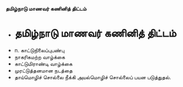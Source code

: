 **தமிழ்நாடு மாணவர் கணினித் திட்டம்**
- # தமிழ்நாடு மாணவர் கணினித் திட்டம்
- n. காட்டுநிலைப்புபண்பு
- நாகரிகமற்ற வாழ்க்கை
- காட்டுமிராண்டி வாழ்க்கை
- முரட்டுத்தனமான நடத்தை
- தாய்மொழிச் சொல்லை நீக்கி அயல்மொழிச் சொல்லைப் பயன படுத்துதல்.

